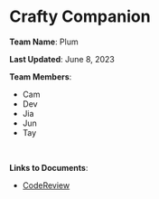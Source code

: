 # Crafty Companion


__Team Name__: Plum

__Last Updated__: June 8, 2023

__Team Members__:
* Cam 
* Dev
* Jia
* Jun
* Tay

<br>

__Links to Documents__:

* [CodeReview](https://github.com/jawit-uw-edu/plum-blessed-repository/blob/main/ReadMeForReview.MD)

